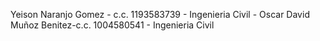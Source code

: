 Yeison Naranjo Gomez - c.c. 1193583739 - Ingenieria Civil - Oscar David Muñoz Benitez-c.c. 1004580541 - Ingenieria Civil 
